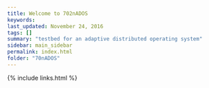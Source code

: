 ```yaml
---
title: Welcome to 702nADOS
keywords: 
last_updated: November 24, 2016
tags: []
summary: "testbed for an adaptive distributed operating system"
sidebar: main_sidebar
permalink: index.html
folder: "70nADOS"
---
```




{% include links.html %}
